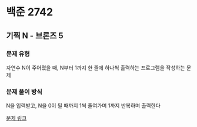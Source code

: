 # 백준 2742
## 기찍 N - 브론즈 5
### 문제 유형

자연수 N이 주어졌을 때, N부터 1까지 한 줄에 하나씩 출력하는 프로그램을 작성하는 문제

### 문제 풀이 방식

N을 입력받고, N을 0이 될 때까지 1씩 줄여가며 1까지 반복하며 출력한다

[문제 링크](https://github.com/tyshim0118/BJ-Codes/blob/main/BJ2742.cpp)
